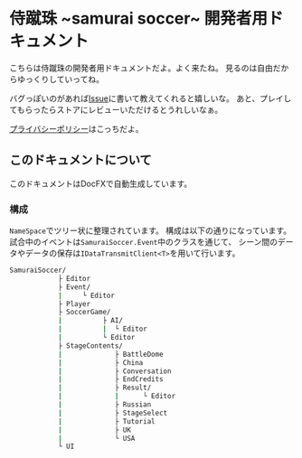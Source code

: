 # 侍蹴珠 ~samurai soccer~ 開発者用ドキュメント

こちらは侍蹴珠の開発者用ドキュメントだよ。よく来たね。
見るのは自由だからゆっくりしていってね。

バグっぽいのがあれば[Issue](https://github.com/watson70percent/SAMURAI-SOCCER/issues)に書いて教えてくれると嬉しいな。
あと、プレイしてもらったらストアにレビューいただけるとうれしいなぁ。

[プライバシーポリシー](https://watson70percent.github.io/SAMURAI-SOCCER/articles/privacypolicy.html)はこっちだよ。

## このドキュメントについて

このドキュメントはDocFXで自動生成しています。

### 構成

`NameSpace`でツリー状に整理されています。
構成は以下の通りになっています。
試合中のイベントは`SamuraiSoccer.Event`中のクラスを通じて、
シーン間のデータやデータの保存は`IDataTransmitClient<T>`を用いて行います。

``` bash
SamuraiSoccer/
            ├ Editor
            ├ Event/
            |     └ Editor
            ├ Player
            ├ SoccerGame/
            |          ├ AI/
            |          |  └ Editor
            |          └ Editor
            ├ StageContents/
            |             ├ BattleDome
            |             ├ China
            |             ├ Conversation
            |             ├ EndCredits
            |             ├ Result/
            |             |      └ Editor
            |             ├ Russian
            |             ├ StageSelect
            |             ├ Tutorial
            |             ├ UK
            |             └ USA
            └ UI
```

